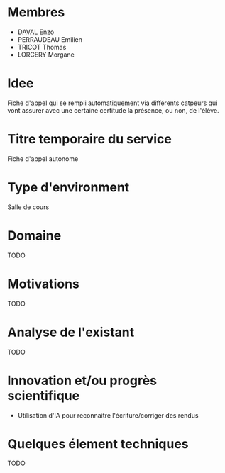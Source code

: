 # Membres
- DAVAL Enzo
- PERRAUDEAU Emilien
- TRICOT Thomas
- LORCERY Morgane

# Idee
Fiche d'appel qui se rempli automatiquement via différents catpeurs qui vont assurer avec une certaine certitude la présence, ou non, de l'élève.

# Titre temporaire du service
Fiche d'appel autonome

# Type d'environment
Salle de cours

# Domaine
TODO

# Motivations
TODO

# Analyse de l'existant
TODO

# Innovation et/ou progrès scientifique
- Utilisation d'IA pour reconnaitre l'écriture/corriger des rendus

# Quelques élement techniques
TODO
